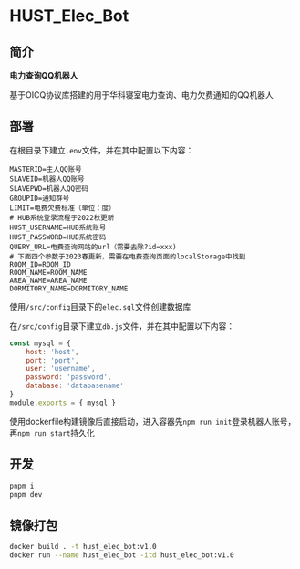 # HUST_Elec_Bot

## 简介

**电力查询QQ机器人**

基于OICQ协议库搭建的用于华科寝室电力查询、电力欠费通知的QQ机器人

## 部署

在根目录下建立`.env`文件，并在其中配置以下内容：

```env
MASTERID=主人QQ账号
SLAVEID=机器人QQ账号
SLAVEPWD=机器人QQ密码
GROUPID=通知群号
LIMIT=电费欠费标准（单位：度）
# HUB系统登录流程于2022秋更新
HUST_USERNAME=HUB系统账号
HUST_PASSWORD=HUB系统密码
QUERY_URL=电费查询网站的url（需要去除?id=xxx)
# 下面四个参数于2023春更新，需要在电费查询页面的localStorage中找到
ROOM_ID=ROOM_ID
ROOM_NAME=ROOM_NAME
AREA_NAME=AREA_NAME
DORMITORY_NAME=DORMITORY_NAME
```

使用`/src/config`目录下的`elec.sql`文件创建数据库

在`/src/config`目录下建立`db.js`文件，并在其中配置以下内容：

```js
const mysql = {
    host: 'host',
    port: 'port',
    user: 'username',
    password: 'password',
    database: 'databasename'
}
module.exports = { mysql }
```

使用dockerfile构建镜像后直接启动，进入容器先`npm run init`登录机器人账号，再`npm run start`持久化

## 开发

```bash
pnpm i
pnpm dev
```

## 镜像打包

```bash
docker build . -t hust_elec_bot:v1.0
docker run --name hust_elec_bot -itd hust_elec_bot:v1.0
```